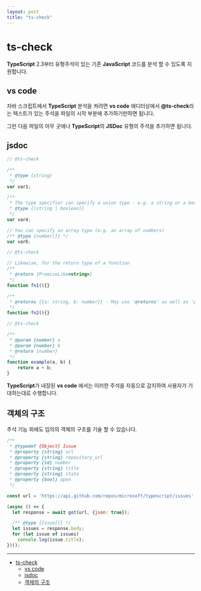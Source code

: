 ```yaml
---
layout: post
title: "ts-check"
---
```



ts-check
=======

**TypeScript** 2.3부터 유형주석이 있는 기존 **JavaScript** 코드를 분석 할 수 있도록 지원합니다.


vs code
-------

자바 스크립트에서 **TypeScript** 분석을 켜려면 **vs code** 에디터상에서 **@ts-check**라는 텍스트가 있는 주석을 파일의 시작 부분에 추가하기만하면 됩니다.

그런 다음 파일의 아무 곳에나 **TypeScript**의 **JSDoc** 유형의 주석을 추가하면 됩니다.


jsdoc
-----

```js
// @ts-check

/**
 * @type {string}
 */
var var1;

/**
 * The type specifier can specify a union type - e.g. a string or a boolean
 * @type {(string | boolean)}
 */
var var4;

// You can specify an array type (e.g. an array of numbers)
/** @type {number[]} */
var var6;
```

```js
// @ts-check

// Likewise, for the return type of a function
/**
 * @return {PromiseLike<string>}
 */
function fn1(){}

/**
 * @returns {{a: string, b: number}} - May use '@returns' as well as '@return'
 */
function fn2(){}
```

```js
// @ts-check

/**
 * @param {number} a
 * @param {number} b
 * @return {number}
 */
function example(a, b) {
    return a + b;
}
```

**TypeScript**가 내장된 **vs code** 에서는 이러한 주석을 자동으로 감지하여 사용자가 기대하는대로 수행합니다.


객체의 구조
---------

주석 기능 외에도 임의의 객체의 구조를 기술 할 수 있습니다.

```js
/**
 * @typedef {Object} Issue
 * @property {string} url
 * @property {string} repository_url
 * @property {id} number
 * @property {string} title
 * @property {string} state
 * @property {bool} open
 */

const url = 'https://api.github.com/repos/microsoft/typescript/issues';

(async () => {
  let response = await got(url, {json: true});

  /** @type {Issue[]} */
  let issues = response.body;
  for (let issue of issues)
    console.log(issue.title);
})();
```

---

- [ts-check](#ts-check)
    - [vs code](#vs-code)
    - [jsdoc](#jsdoc)
    - [객체의 구조](#%EA%B0%9D%EC%B2%B4%EC%9D%98-%EA%B5%AC%EC%A1%B0)